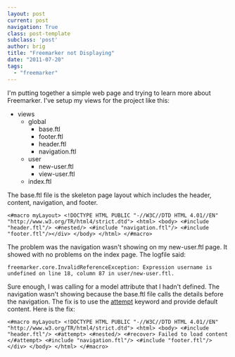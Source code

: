```yaml
---
layout: post
current: post
navigation: True
class: post-template
subclass: 'post'
author: brig
title: "Freemarker not Displaying"
date: "2011-07-20"
tags: 
  - "freemarker"
---
```


I'm putting together a simple web page and trying to learn more about Freemarker. I've setup my views for the project like this:

- views
    - global
        - base.ftl
        - footer.ftl
        - header.ftl
        - navigation.ftl
    - user
        - new-user.ftl
        - view-user.ftl
    - index.ftl

The base.ftl file is the skeleton page layout which includes the header, content, navigation, and footer.

`<#macro myLayout> <!DOCTYPE HTML PUBLIC "-//W3C//DTD HTML 4.01//EN" "http://www.w3.org/TR/html4/strict.dtd"> <html> <body> <#include "header.ftl"/> <#nested/> <#include "navigation.ftl"/> <#include "footer.ftl"/></div> </body> </html> </#macro>`

The problem was the navigation wasn't showing on my new-user.ftl page. It showed with no problems on the index page. The logfile said:

`freemarker.core.InvalidReferenceException: Expression username is undefined on line 18, column 87 in user/new-user.ftl.`

Sure enough, I was calling for a model attribute that I hadn't defined. The navigation wasn't showing because the base.ftl file calls the details before the navigation. The fix is to use the [attempt](http://freemarker.org/docs/ref_directive_attempt.html) keyword and provide default content. Here is the fix:

`<#macro myLayout> <!DOCTYPE HTML PUBLIC "-//W3C//DTD HTML 4.01//EN" "http://www.w3.org/TR/html4/strict.dtd"> <html> <body> <#include "header.ftl"/> <#attempt> <#nested/> <#recover> Failed to load content </#attempt> <#include "navigation.ftl"/> <#include "footer.ftl"/></div> </body> </html> </#macro>`
